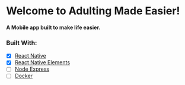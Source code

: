 # Welcome to Adulting Made Easier!

**A Mobile app built to make life easier.**

### Built With:
- [x] [React Native](https://facebook.github.io/react-native/)
- [x] [React Native Elements](https://react-native-training.github.io/react-native-elements/)
- [ ] [Node Express](https://expressjs.com/)
- [ ] [Docker](https://www.docker.com/)
